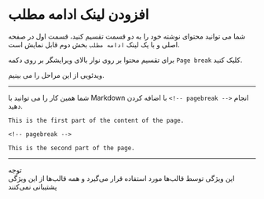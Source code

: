 # افزودن لینک ادامه مطلب
<!-- position: 4 -->

شما می توانید محتوای نوشته خود را به دو قسمت تقسیم کنید، قسمت اول در صفحه اصلی و با یک لینک `ادامه مطلب` بخش دوم قابل نمایش است.

برای تقسیم محتوا بر روی نوار بالای ویرایشگر بر روی دکمه `Page break` کلیک کنید.

ویدئویی از این مراحل را می بینیم.
<div id="15536995492225170"><script type="text/JavaScript" src="https://www.aparat.com/embed/TVHGE?data[rnddiv]=15536995492225170&data[responsive]=yes"></script></div>

---

شما همین کار را می توانید با Markdown با اضافه کردن `<!-- pagebreak -->` انجام دهید.
```
This is the first part of the content of the page.

<!-- pagebreak -->

This is the second part of the page.
```

---

<div class="note">
<div class="title">توجه</div>
این ویژگی توسط قالب‌ها مورد استفاده قرار می‌گیرد و همه قالب‌ها از این ویژگی پشتیبانی نمی‌کنند
</div>
